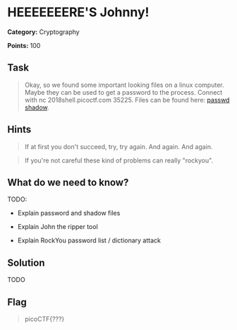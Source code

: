 # HEEEEEEERE'S Johnny!

**Category:** Cryptography

**Points:** 100

## Task

> Okay, so we found some important looking files on a linux computer. Maybe they can be used to get a password to the process. Connect with nc 2018shell.picoctf.com 35225. Files can be found here: [passwd](Files/passwd) [shadow](Files/shadow). 

## Hints

> If at first you don't succeed, try, try again. And again. And again.

> If you're not careful these kind of problems can really "rockyou".


## What do we need to know?

TODO:

- Explain password and shadow files

- Explain John the ripper tool

- Explain RockYou password list / dictionary attack


## Solution

TODO

## Flag

> picoCTF{???}

 
